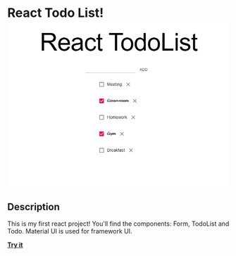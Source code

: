 <h1 allign= "center">
    React Todo List!
<img src="./public/screenshoot.png">
</h1>

## Description
This is my first react project! You'll find the components: Form, TodoList and Todo. Material UI is used for framework UI.

[**Try it**](https://first-react-project-c1278.web.app/)